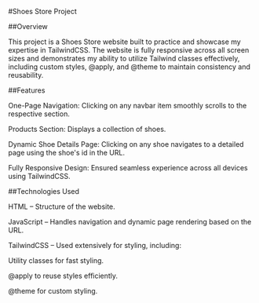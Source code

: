 #Shoes Store Project

##Overview

This project is a Shoes Store website built to practice and showcase my expertise in TailwindCSS. The website is fully responsive across all screen sizes and demonstrates my ability to utilize Tailwind classes effectively, including custom styles, @apply, and @theme to maintain consistency and reusability.

##Features

One-Page Navigation: Clicking on any navbar item smoothly scrolls to the respective section.

Products Section: Displays a collection of shoes.

Dynamic Shoe Details Page: Clicking on any shoe navigates to a detailed page using the shoe's id in the URL.

Fully Responsive Design: Ensured seamless experience across all devices using TailwindCSS.

##Technologies Used

HTML – Structure of the website.

JavaScript – Handles navigation and dynamic page rendering based on the URL.

TailwindCSS – Used extensively for styling, including:

Utility classes for fast styling.

@apply to reuse styles efficiently.

@theme for custom styling.
